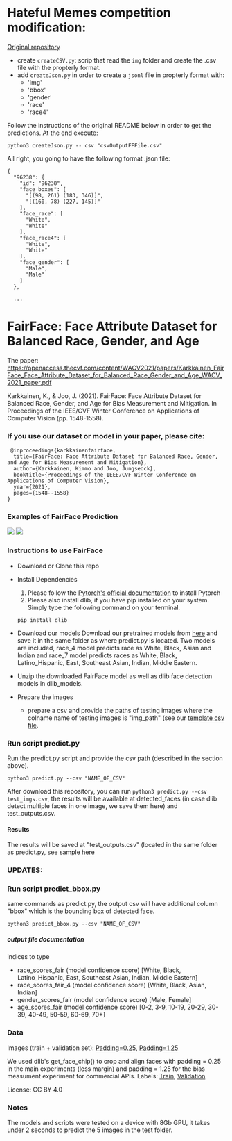 # Hateful Memes competition modification:

[Original repository](https://github.com/dchen236/FairFace)

- create `createCSV.py`: scrip that read the `img` folder and create the .csv file with the propterly format.
- add `createJson.py` in order to create a `jsonl` file in propterly format with:
   * 'img'
   * 'bbox'
   * 'gender'
   * 'race'
   * 'race4'

Follow the instructions of the original README below in order to get the predictions. At the end execute:

```
python3 createJson.py -- csv "csvOutputFFFile.csv"
```

All right, you going to have the following format .json file:

```
{
  "96238": {
    "id": "96238",
    "face_boxes": [
      "[(98, 261) (183, 346)]",
      "[(160, 78) (227, 145)]"
    ],
    "face_race": [
      "White",
      "White"
    ],
    "face_race4": [
      "White",
      "White"
    ],
    "face_gender": [
      "Male",
      "Male"
    ]
  },

  ...
```


# FairFace: Face Attribute Dataset for Balanced Race, Gender, and Age

The paper: https://openaccess.thecvf.com/content/WACV2021/papers/Karkkainen_FairFace_Face_Attribute_Dataset_for_Balanced_Race_Gender_and_Age_WACV_2021_paper.pdf

Karkkainen, K., & Joo, J. (2021). FairFace: Face Attribute Dataset for Balanced Race, Gender, and Age for Bias Measurement and Mitigation. In Proceedings of the IEEE/CVF Winter Conference on Applications of Computer Vision (pp. 1548-1558).

### If you use our dataset or model in your paper, please cite:

```
 @inproceedings{karkkainenfairface,
  title={FairFace: Face Attribute Dataset for Balanced Race, Gender, and Age for Bias Measurement and Mitigation},
  author={Karkkainen, Kimmo and Joo, Jungseock},
  booktitle={Proceedings of the IEEE/CVF Winter Conference on Applications of Computer Vision},
  year={2021},
  pages={1548--1558}
}
```

### Examples of FairFace Prediction
![](https://github.com/dchen236/FairFace/blob/master/examples/female.png)
![](https://github.com/dchen236/FairFace/blob/master/examples/male.png)

### Instructions to use FairFace

- Download or Clone this repo
- Install Dependencies
   1. Please follow the [Pytorch's official documentation](https://pytorch.org/get-started/locally/) to install Pytorch
   2. Please also install dlib, if you have pip installed on your system. Simply type the following command on your terminal.

   ```
   pip install dlib
   ```
- Download our models
   Download our pretrained models from [here](https://drive.google.com/drive/folders/1F_pXfbzWvG-bhCpNsRj6F_xsdjpesiFu?usp=sharing) and save it in the same folder as where predict.py is located. Two models are included, race_4 model predicts race as White, Black, Asian and Indian and race_7 model predicts races as White, Black, Latino_Hispanic, East, Southeast Asian, Indian, Middle Eastern.
- Unzip the downloaded FairFace model as well as dlib face detection models in dlib_models.
- Prepare the images
   - prepare a csv and provide the paths of testing images where the colname name of testing images is "img_path" (see our [template csv file](https://github.com/dchen236/FairFace/blob/master/test_imgs.csv).


### Run script predict.py
Run the predict.py script and provide the csv path (described in the section above).
```
python3 predict.py --csv "NAME_OF_CSV"
```
After download this repository, you can run `python3 predict.py --csv test_imgs.csv`, the results will be available at detected_faces (in case dlib detect multiple faces in one image, we save them here) and test_outputs.csv.
#### Results
The results will be saved at "test_outputs.csv" (located in the same folder as predict.py, see sample [here](https://github.com/dchen236/FairFace/blob/master/test_outputs.csv)

### UPDATES: 

### Run script predict_bbox.py
 same commands as predict.py, the output csv will have additional column "bbox" which is the bounding box of detected face.
```
python3 predict_bbox.py --csv "NAME_OF_CSV"
```
 

##### output file documentation
indices to type
- race_scores_fair (model confidence score)   [White, Black, Latino_Hispanic, East, Southeast Asian, Indian, Middle Eastern]
- race_scores_fair_4 (model confidence score) [White, Black, Asian, Indian]
- gender_scores_fair (model confidence score) [Male, Female]
- age_scores_fair (model confidence score)    [0-2, 3-9, 10-19, 20-29, 30-39, 40-49, 50-59, 60-69, 70+]


### Data
Images (train + validation set): [Padding=0.25](https://drive.google.com/file/d/1Z1RqRo0_JiavaZw2yzZG6WETdZQ8qX86/view), [Padding=1.25](https://drive.google.com/file/d/1g7qNOZz9wC7OfOhcPqH1EZ5bk1UFGmlL/view)

We used dlib's get_face_chip() to crop and align faces with padding = 0.25 in the main experiments (less margin) and padding = 1.25 for the bias measument experiment for commercial APIs.
Labels: [Train](https://drive.google.com/file/d/1i1L3Yqwaio7YSOCj7ftgk8ZZchPG7dmH/view), [Validation](https://drive.google.com/file/d/1wOdja-ezstMEp81tX1a-EYkFebev4h7D/view)

License: CC BY 4.0

### Notes
The models and scripts were tested on a device with 8Gb GPU, it takes under 2 seconds to predict the 5 images in the test folder.
